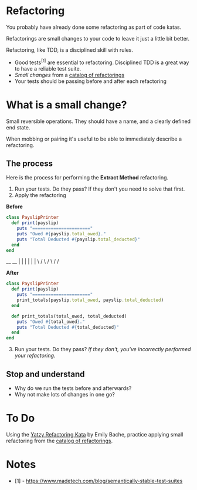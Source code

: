 # Refactoring

You probably have already done some refactoring as part of code katas.

Refactorings are small changes to your code to leave it just a little bit better.

Refactoring, like TDD, is a disciplined skill with rules.

* Good tests<sup>[1]</sup> are essential to refactoring. Disciplined TDD is a great way to have a reliable test suite.
* _Small changes_ from a [catalog of refactorings](https://refactoring.com/catalog/?filter=books-rubyref,books-radio-appear)
* Your tests should be passing before and after each refactoring

# What is a small change?

Small reversible operations. They should have a name, and a clearly defined end state.

When mobbing or pairing it's useful to be able to immediately describe a refactoring.

## The process

Here is the process for performing the **Extract Method** refactoring.

1. Run your tests. Do they pass? If they don't you need to solve that first.
2. Apply the refactoring

**Before**
```ruby
class PayslipPrinter
  def print(payslip)
    puts "======================"
    puts "Owed #{payslip.total_owed}."
    puts "Total Deducted #{payslip.total_deducted}"
  end
end
```
  \_\_ __
 |    |
 |    | 
 |    |
\      /
 \    / 
  \  / 
   \/

**After**
```ruby
class PayslipPrinter
  def print(payslip)
    puts "======================"
    print_totals(payslip.total_owed, payslip.total_deducted)
  end

  def print_totals(total_owed, total_deducted)
    puts "Owed #{total_owed}."
    puts "Total Deducted #{total_deducted}"
  end
end
```

3. Run your tests. Do they pass? _If they don't, you've incorrectly performed your refactoring._

## Stop and understand

* Why do we run the tests before and afterwards?
* Why not make lots of changes in one go?

# To Do

Using the [Yatzy Refactoring Kata](https://github.com/emilybache/Yatzy-Refactoring-Kata) by Emily Bache, 
practice applying small refactoring from the [catalog of refactorings](https://refactoring.com/catalog/?filter=books-rubyref,books-radio-appear).

# Notes

* [1] - https://www.madetech.com/blog/semantically-stable-test-suites

